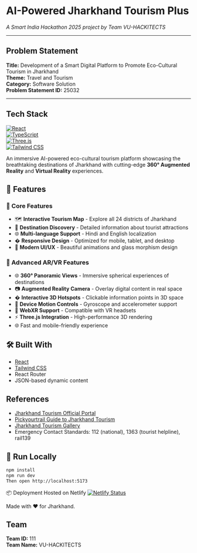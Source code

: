 # AI-Powered Jharkhand Tourism Plus  
*A Smart India Hackathon 2025 project by Team VU-HACKITECTS*

---

## Problem Statement

**Title:** Development of a Smart Digital Platform to Promote Eco-Cultural Tourism in Jharkhand  
**Theme:** Travel and Tourism  
**Category:** Software Solution  
**Problem Statement ID:** 25032  

---

## Tech Stack  
[![React](https://img.shields.io/badge/React-18.0%2B-blue.svg)](https://reactjs.org/)  
[![TypeScript](https://img.shields.io/badge/TypeScript-5.0%2B-blue.svg)](https://www.typescriptlang.org/)  
[![Three.js](https://img.shields.io/badge/Three.js-AR%2FVR-green.svg)](https://threejs.org/)  
[![Tailwind CSS](https://img.shields.io/badge/Tailwind_CSS-0.6B6D4.svg?logo=tailwindcss)](https://tailwindcss.com/)


An immersive AI-powered eco-cultural tourism platform showcasing the breathtaking destinations of Jharkhand with cutting-edge **360° Augmented Reality** and **Virtual Reality** experiences.

## 🚀 Features

### 🌟 Core Features
- 🗺️ **Interactive Tourism Map** - Explore all 24 districts of Jharkhand
- 📍 **Destination Discovery** - Detailed information about tourist attractions
- 🌐 **Multi-language Support** - Hindi and English localization
- � **Responsive Design** - Optimized for mobile, tablet, and desktop
- 🎨 **Modern UI/UX** - Beautiful animations and glass morphism design

### 🎯 Advanced AR/VR Features
- 🌐 **360° Panoramic Views** - Immersive spherical experiences of destinations
- 📷 **Augmented Reality Camera** - Overlay digital content in real space
- � **Interactive 3D Hotspots** - Clickable information points in 3D space
- 📱 **Device Motion Controls** - Gyroscope and accelerometer support
- 🥽 **WebXR Support** - Compatible with VR headsets
- ⚡ **Three.js Integration** - High-performance 3D rendering
- 🌐 Fast and mobile-friendly experience

## 🛠️ Built With

- [React](https://reactjs.org/)
- [Tailwind CSS](https://tailwindcss.com/)
- React Router
- JSON-based dynamic content

## References

- [Jharkhand Tourism Official Portal](https://tourism.jharkhand.gov.in/historic-jharkhand)
- [Pickyourtrail Guide to Jharkhand Tourism](https://pickyourtrail.com/indian-tourism/jharkhand)
- [Jharkhand Tourism Gallery](https://tourism.jharkhand.gov.in/gallery)
- Emergency Contact Standards: 112 (national), 1363 (tourist helpline), rail139

## 🚧 Run Locally

```bash
npm install
npm run dev
Then open http://localhost:5173
```
📦 Deployment
Hosted on Netlify
[![Netlify Status](https://api.netlify.com/api/v1/badges/76dec5df-7e1a-4f69-9a5f-22dc68e054e6/deploy-status)](https://app.netlify.com/sites/jharkhandtourguide/deploys)

Made with ❤️ for Jharkhand.


## Team

**Team ID:** 111  
**Team Name:** VU-HACKITECTS
